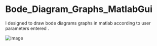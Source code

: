 # Bode_Diagram_Graphs_MatlabGui
I designed to draw bode diagrams graphs in matlab according to user parameters entered .

![image](https://user-images.githubusercontent.com/67158049/123941314-b6383b80-d9a2-11eb-9822-6d40e361daa7.png)
